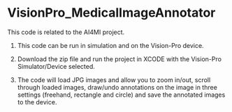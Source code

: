 # VisionPro_MedicalImageAnnotator

This code is related to the AI4MI project.

1. This code can be run in simulation and on the Vision-Pro device.

2. Download the zip file and run the project in XCODE with the Vision-Pro Simulator/Device selected.

3. The code will load JPG images and allow you to zoom in/out, scroll through loaded images, draw/undo annotations on the image in three settings (freehand, rectangle and circle) and save the annotated images to the device.
